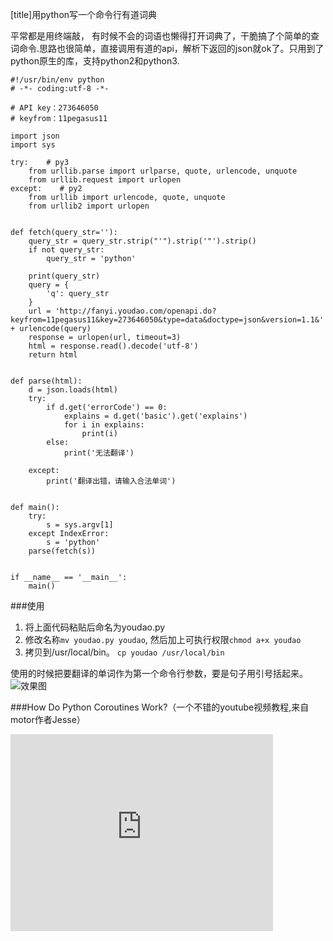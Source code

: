[title]用python写一个命令行有道词典

平常都是用终端敲， 有时候不会的词语也懒得打开词典了，干脆搞了个简单的查词命令.思路也很简单，直接调用有道的api，解析下返回的json就ok了。只用到了python原生的库，支持python2和python3.

    #!/usr/bin/env python
    # -*- coding:utf-8 -*-

    # API key：273646050
    # keyfrom：11pegasus11

    import json
    import sys

    try:    # py3
        from urllib.parse import urlparse, quote, urlencode, unquote
        from urllib.request import urlopen
    except:    # py2
        from urllib import urlencode, quote, unquote
        from urllib2 import urlopen


    def fetch(query_str=''):
        query_str = query_str.strip("'").strip('"').strip()
        if not query_str:
            query_str = 'python'

        print(query_str)
        query = {
            'q': query_str
        }
        url = 'http://fanyi.youdao.com/openapi.do?keyfrom=11pegasus11&key=273646050&type=data&doctype=json&version=1.1&' + urlencode(query)
        response = urlopen(url, timeout=3)
        html = response.read().decode('utf-8')
        return html


    def parse(html):
        d = json.loads(html)
        try:
            if d.get('errorCode') == 0:
                explains = d.get('basic').get('explains')
                for i in explains:
                    print(i)
            else:
                print('无法翻译')

        except:
            print('翻译出错，请输入合法单词')


    def main():
        try:
            s = sys.argv[1]
        except IndexError:
            s = 'python'
        parse(fetch(s))


    if __name__ == '__main__':
        main()


###使用
1. 将上面代码粘贴后命名为youdao.py
2. 修改名称`mv youdao.py youdao`, 然后加上可执行权限`chmod a+x youdao`
3. 拷贝到/usr/local/bin。 `cp youdao /usr/local/bin`

使用的时候把要翻译的单词作为第一个命令行参数，要是句子用引号括起来。
![效果图](http://7ktuty.com1.z0.glb.clouddn.com/youdao.png)


###How Do Python Coroutines Work?（一个不错的youtube视频教程,来自motor作者Jesse）
<iframe width="420" height="315" src="https://www.youtube.com/embed/7sCu4gEjH5I"
frameborder="0" allowfullscreen></iframe>
